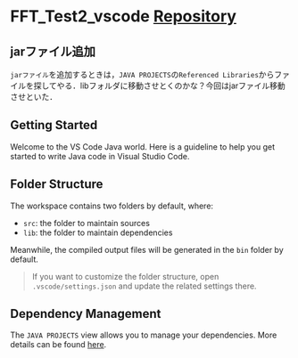 # FFT_Test2_vscode [Repository](https://github.com/Nave-wata/android_test_projects/tree/main/FFT_Test2_vscode)

## jarファイル追加

`jarファイル`を追加するときは，`JAVA PROJECTS`の`Referenced Libraries`からファイルを探してやる．libフォルダに移動させとくのかな？今回はjarファイル移動させといた．

## Getting Started

Welcome to the VS Code Java world. Here is a guideline to help you get started to write Java code in Visual Studio Code.

## Folder Structure

The workspace contains two folders by default, where:

- `src`: the folder to maintain sources
- `lib`: the folder to maintain dependencies

Meanwhile, the compiled output files will be generated in the `bin` folder by default.

> If you want to customize the folder structure, open `.vscode/settings.json` and update the related settings there.

## Dependency Management

The `JAVA PROJECTS` view allows you to manage your dependencies. More details can be found [here](https://github.com/microsoft/vscode-java-dependency#manage-dependencies).
